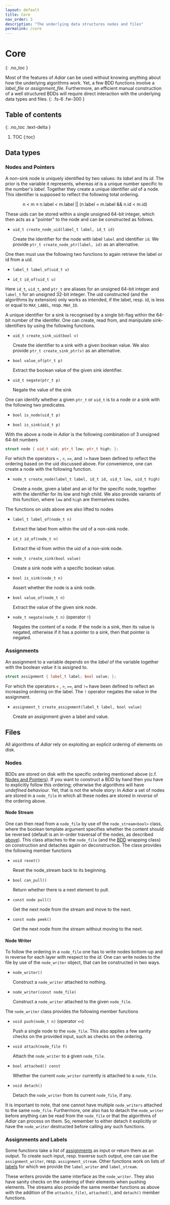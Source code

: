 ```yaml
---
layout: default
title: Core
nav_order: 3
description: "The underlying data structures nodes and files"
permalink: /core
---
```


# Core
{: .no_toc }

Most of the features of _Adiar_ can be used without knowing anything about how
the underlying algorithms work. Yet, a few BDD functions involve a *label_file*
or *assignment_file*. Furthermore, an efficient manual construction of a well
structured BDDs will require direct interaction with the underlying data types
and files.
{: .fs-6 .fw-300 }

## Table of contents
{: .no_toc .text-delta }

1. TOC
{:toc}

## Data types

### Nodes and Pointers
A non-sink node is uniquely identified by two values: its _label_ and its _id_.
The prior is the variable it represents, whereas _id_ is a unique number
specific to the number's _label_. Together they create a unique identifier _uid_
of a node. This identifier is supposed to reflect the following total ordering.

<p style="text-align: center;">
  n < m ≡ n.label < m.label || (n.label = m.label && n.id < m.id)
</p>

These uids can be stored within a single unsigned 64-bit integer, which then
acts as a "pointer" to the node and can be constructed as follows.

- `uid_t create_node_uid(label_t label, id_t id)`

  Create the identifier for the node with label `label` and identifier `id`.
  We provide `ptr_t create_node_ptr(label, id)` as an alternative.

One then must use the following two functions to again retrieve the label or id
from a uid.

- `label_t label_of(uid_t u)`

- `id_t id_of(uid_t u)`

Here `id_t`, `uid_t`, and `ptr_t` are aliases for an unsigned 64-bit integer and
`label_t` for an unsigned 32-bit integer. The uid constructed (and the
algorithms by extension) only works as intended, if the label, resp. id, is less
or equal to `MAX_LABEL`, resp. `MAX_ID`.

A unique identifier for a sink is recognised by a single bit-flag within the
64-bit number of the identifer. One can create, read from, and manipulate
sink-identifiers by using the following functions.

- `uid_t create_sink_uid(bool v)`

  Create the identifier to a sink with a given boolean value. We also provide
  `ptr_t create_sink_ptr(v)` as an alternative.

- `bool value_of(ptr_t p)`

  Extract the boolean value of the given sink identifier.

- `uid_t negate(ptr_t p)`

  Negate the value of the sink

One can identify whether a given `ptr_t` or `uid_t` is to a node or a sink with
the following two predicates.

- `bool is_node(uid_t p)`

- `bool is_sink(uid_t p)`

With the above a node in _Adiar_ is the following combination of 3 unsigned
64-bit numbers

```c++
struct node { uid_t uid; ptr_t low; ptr_t high; };
```

For which the operators `<` , `>`, `==`, and `!=` have been defined to reflect
the ordering based on the uid discussed above. For convenience, one can create a
node with the following function.

- `node_t create_node(label_t label, id_t id, uid_t low, uid_t high)`

  Create a node, given a label and an id for the specific node, together with
  the identifier for its low and high child. We also provide variants of this
  function, where `low` and `high` are themselves nodes.

 The functions on uids above are also lifted to nodes

- `label_t label_of(node_t n)`

  Extract the label from within the uid of a non-sink node.

- `id_t id_of(node_t n)`

  Extract the id from within the uid of a non-sink node.

- `node_t create_sink(bool value)`

  Create a sink node with a specific boolean value.

- `bool is_sink(node_t n)`

  Assert whether the node is a sink node.

- `bool value_of(node_t n)`

  Extract the value of the given sink node.

- `node_t negate(node_t n)` (operator `!`)

  Negates the content of a node. If the node is a sink, then its value is
  negated, otherwise if it has a pointer to a sink, then that pointer is
  negated.


### Assignments

An assignment to a variable depends on the _label_ of the variable together with
the boolean _value_ it is assigned to.

```c++
struct assignment { label_t label; bool value; };
```

For which the operators `<` , `>`, `==`, and `!=` have been defined to reflect
an increasiing ordering on the label. The `!` operator negates the value in the
assignment.

- `assignment_t create_assignment(label_t label, bool value)`

  Create an assignment given a label and value.

## Files

All algorithms of _Adiar_ rely on exploiting an explicit ordering of elements on
disk.

### Nodes

BDDs are stored on disk with the specific ordering mentioned above (c.f. [Nodes
and Pointers](#nodes-and-pointers)). If you want to construct a BDD by hand then
you have to explicitly follow this ordering; otherwise the algorithms will have
_undefined behaviour_. Yet, that is not the whole story: In _Adiar_ a set of
nodes are stored in a `node_file` in which all these nodes are stored in
_reverse_ of the ordering above.

#### Node Stream

One can then read from a `node_file` by use of the `node_stream<bool>` class,
where the boolean template argument specifies whether the content should be
reversed (default is an in-order traversal of the nodes, as described
[above](#nodes-and-pointers)). This class attaches to the `node_file` (and the
[BDD](/bdd.md) wrapping class) on construction and detaches again on
deconstruction. The class provides the following member functions

- `void reset()`

  Reset the node_stream back to its beginning.
  
- `bool can_pull()`

  Return whether there is a next element to pull.

- `const node pull()`

  Get the next node from the stream and move to the next.

- `const node peek()`

  Get the next node from the stream without moving to the next.

#### Node Writer

To follow the ordering in a `node_file` one has to write nodes bottom-up and in
reverse for each layer with respect to the _id_. One can write nodes to the file
by use of the `node_writer` object, that can be constructed in two ways.

- `node_writer()`

  Construct a `node_writer` attached to nothing.

- `node_writer(const node_file)`

  Construct a `node_writer` attached to the given `node_file`.

The `node_writer` class provides the following member functions

- `void push(node_t n)` (operator `<<`)

  Push a single node to the `node_file`. This also applies a few sanity checks
  on the provided input, such as checks on the ordering.

- `void attach(node_file f)`

  Attach the `node_writer` to a given `node_file`.

- `bool attached() const`

  Whether the current `node_writer` currently is attached to a `node_file`.

- `void detach()`

  Detach the `node_writer` from its current `node_file`, if any.

It is important to note, that one cannot have multiple `node_writers` attached
to the same `node_file`. Furthermore, one also has to detach the `node_writer`
before anything can be read from the `node_file` or that the algorithms of
_Adiar_ can process on them. So, remember to either detach it explicitly or have
the `node_writer` destructed before calling any such functions.

### Assignments and Labels

Some functions take a list of [assignments](#assignment) as input or return them
as an output. To create such input, resp. traverse such output, one can use the
`assignment_writer`, resp. `assignment_stream`. Other functions work on lists of
[labels](#nodes-and-pointers) for which we provide the `label_writer` and
`label_stream`.

These writers provide the same interface as the `node_writer`. They also have
sanity checks on the ordering of their elements when pushing elements. The
streams also provide the same member functions as above with the addition of the
`attach(x_file)`, `attached()`, and `detach()` member functions.

